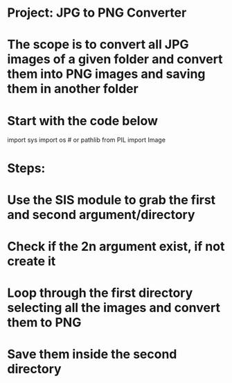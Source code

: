 # Project: JPG to PNG Converter

# The scope is to convert all JPG images of a given folder and convert them into PNG images and saving them in another folder

# Start with the code below
import sys
import os   # or pathlib
from PIL import Image

# Steps:
# Use the SIS module to grab the first and second argument/directory
# Check if the 2n argument exist, if not create it
# Loop through the first directory selecting all the images and convert them to PNG
# Save them inside the second directory